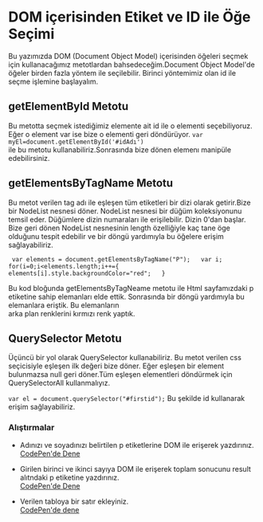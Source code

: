# DOM içerisinden Etiket ve ID ile Öğe Seçimi
Bu yazımızda DOM (Document Object Model) içerisinden öğeleri seçmek için kullanacağımız metotlardan bahsedeceğim.Document Object Model'de öğeler birden fazla yöntem ile seçilebilir. Birinci yöntemimiz olan id ile seçme işlemine başlayalım.

## getElementById Metotu
Bu metotta seçmek istediğimiz elemente ait id ile o elementi seçebiliyoruz. Eğer o element var ise bize o elementi geri döndürüyor.
`var myEl=document.getElementById('#idAdı')`  
ile bu metotu kullanabiliriz.Sonrasında bize dönen elemenı manipüle edebilirsiniz.


## getElementsByTagName Metotu
Bu metot verilen tag adı ile eşleşen tüm etiketleri bir dizi olarak getirir.Bize bir NodeList nesnesi döner. NodeList nesnesi bir düğüm koleksiyonunu temsil eder. Düğümlere dizin numaraları ile erişilebilir. Dizin 0'dan başlar.  
Bize geri dönen NodeList nesnesinin length özelliğiyle kaç tane öge olduğunu tespit edebilir ve bir döngü yardımıyla bu öğelere erişim sağlayabiliriz.  

` var elements = document.getElementsByTagName("P");  
  var i;  
  for(i=0;i<elements.length;i++={  
     elements[i].style.backgroundColor="red";  
  }`  

Bu kod bloğunda getElementsByTagNeame metotu ile Html sayfamızdaki p etiketine sahip elemanları elde ettik. Sonrasında bir döngü yardımıyla bu elemanlara eriştik. Bu elemanların  
arka plan renklerini kırmızı renk yaptık.

## QuerySelector Metotu
Üçüncü bir yol olarak QuerySelector kullanabiliriz. Bu metot verilen css seçicisiyle eşleşen ilk değeri bize döner. Eğer eşleşen bir element bulunmazsa null geri döner.Tüm eşleşen elementleri döndürmek için QuerySelectorAll kullanmalıyız.

`var el = document.querySelector("#firstid");` 
Bu şekilde id kullanarak erişim sağlayabiliriz.


### Alıştırmalar
*  Adınızı ve soyadınızı belirtilen p etiketlerine DOM ile erişerek yazdırınız.  
[CodePen'de Dene](https://codepen.io/bedirhanargn/pen/LYRQLpa)

*  Girilen birinci ve ikinci sayıya DOM ile erişerek toplam sonucunu result alıtndaki p etiketine yazdırınız.  
[CodePen'de Dene](https://codepen.io/bedirhanargn/pen/xxEpRpJ)  

*  Verilen tabloya bir satır ekleyiniz.  
[CodePen'de dene](https://codepen.io/bedirhanargn/pen/qBaxMZO)


